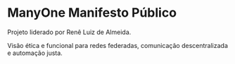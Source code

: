 # ManyOne Manifesto Público

Projeto liderado por Renê Luiz de Almeida.

Visão ética e funcional para redes federadas, comunicação descentralizada e automação justa.

